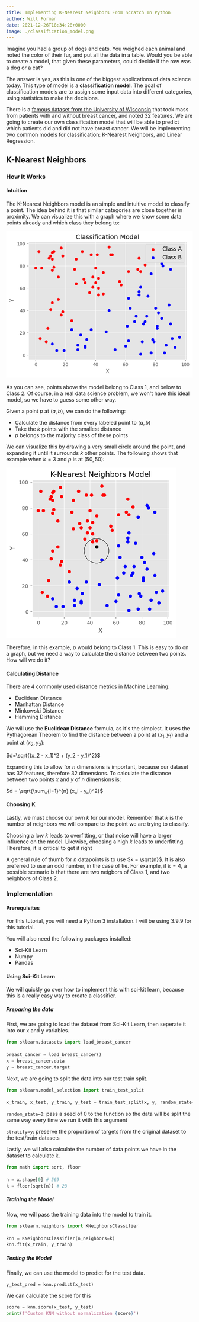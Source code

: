 ```yaml
---
title: Implementing K-Nearest Neighbors From Scratch In Python
author: Will Forman
date: 2021-12-26T18:34:28+0000
image: ./classification_model.png
---
```


Imagine you had a group of dogs and cats. You weighed each animal and noted the color of their fur, and put all the data in a table. Would you be able to create a model, that given these parameters, could decide if the row was a dog or a cat?

The answer is yes, as this is one of the biggest applications of data science today. This type of model is a **classification model**. The goal of classification models are to assign some input data into different categories, using statistics to make the decisions.

There is a [famous dataset from the University of Wisconsin](<https://archive.ics.uci.edu/ml/datasets/Breast+Cancer+Wisconsin+(Diagnostic)>) that took mass from patients with and without breast cancer, and noted 32 features. We are going to create our own classification model that will be able to predict which patients did and did not have breast cancer. We will be implementing two common models for classification: K-Nearest Neighbors, and Linear Regression.

## K-Nearest Neighbors

### How It Works

#### Intuition

The K-Nearest Neighbors model is an simple and intuitive model to classify a point. The idea behind it is that similar categories are close together in proximity. We can visualize this with a graph where we know some data points already and which class they belong to:

![Distribution of two classes](./classification_model.png)

As you can see, points above the model belong to Class 1, and below to Class 2. Of course, in a real data science problem, we won't have this ideal model, so we have to guess some other way.

Given a point $p$ at $(a,b)$, we can do the following:

- Calculate the distance from every labeled point to $(a,b)$
- Take the $k$ points with the smallest distance
- $p$ belongs to the majority class of these points

We can visualize this by drawing a very small circle around the point, and expanding it until it surrounds $k$ other points. The following shows that example when $k=3$ and $p$ is at $(50, 50)$:

![K-Nearest Neighbors Visualization](./knn_model.png)

Therefore, in this example, $p$ would belong to Class 1. This is easy to do on a graph, but we need a way to calculate the distance between two points. How will we do it?

#### Calculating Distance

There are 4 commonly used distance metrics in Machine Learning:

- Euclidean Distance
- Manhattan Distance
- Minkowski Distance
- Hamming Distance

We will use the **Euclidean Distance** formula, as it's the simplest. It uses the Pythagorean Theorem to find the distance between a point at $(x_1, y_1)$ and a point at $(x_2, y_2)$:

$d=\sqrt{(x_2 - x_1)^2 + (y_2 - y_1)^2}$

Expanding this to allow for $n$ dimensions is important, because our dataset has 32 features, therefore 32 dimensions. To calculate the distance between two points $x$ and $y$ of $n$ dimensions is:

$d = \sqrt{\sum_{i=1}^{n} (x_i - y_i)^2}$

#### Choosing K

Lastly, we must choose our own $k$ for our model. Remember that $k$ is the number of neighbors we will compare to the point we are trying to classify.

Choosing a low $k$ leads to overfitting, or that noise will have a larger influence on the model. Likewise, choosing a high $k$ leads to underfitting. Therefore, it is critical to get it right

A general rule of thumb for $n$ datapoints is to use $k = \sqrt{n}$. It is also preferred to use an odd number, in the case of tie. For example, if $k = 4$, a possible scenario is that there are two neigbors of Class 1, and two neighbors of Class 2.

### Implementation

#### Prerequisites

For this tutorial, you will need a Python 3 installation. I will be using 3.9.9 for this tutorial.

You will also need the following packages installed:

- Sci-Kit Learn
- Numpy
- Pandas

#### Using Sci-Kit Learn

We will quickly go over how to implement this with sci-kit learn, because this is a really easy way to create a classifier.

##### Preparing the data

First, we are going to load the dataset from Sci-Kit Learn, then seperate it into our x and y variables.

```python
from sklearn.datasets import load_breast_cancer

breast_cancer = load_breast_cancer()
x = breast_cancer.data
y = breast_cancer.target
```

Next, we are going to split the data into our test train split.

```python
from sklearn.model_selection import train_test_split

x_train, x_test, y_train, y_test = train_test_split(x, y, random_state=0, stratify=y)
```

`random_state=0`: pass a seed of 0 to the function so the data will be split the same way every time we run it with this argument

`stratify=y`: preserve the proportion of targets from the original dataset to the test/train datasets

Lastly, we will also calculate the number of data points we have in the dataset to calculate k.

```python
from math import sqrt, floor

n = x.shape[0] # 569
k = floor(sqrt(n)) # 23
```

##### Training the Model

Now, we will pass the training data into the model to train it.

```python
from sklearn.neighbors import KNeighborsClassifier

knn = KNeighborsClassifier(n_neighbors=k)
knn.fit(x_train, y_train)
```

##### Testing the Model

Finally, we can use the model to predict for the test data.

```
y_test_pred = knn.predict(x_test)
```

We can calculate the score for this

```python
score = knn.score(x_test, y_test)
print(f'Custom KNN without normalization {score}')
```

